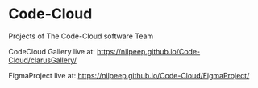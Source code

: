 # Code-Cloud
Projects of The Code-Cloud software Team

CodeCloud Gallery live at: https://nilpeep.github.io/Code-Cloud/clarusGallery/

FigmaProject live at: https://nilpeep.github.io/Code-Cloud/FigmaProject/
